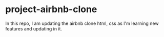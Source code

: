 # project-airbnb-clone
In this repo, I am updating the airbnb clone html, css as I'm learning new features and updating in it.
